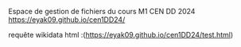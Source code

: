 Espace de gestion de fichiers du cours M1 CEN DD 2024
https://eyak09.github.io/cen1DD24/


requête wikidata html :(https://eyak09.github.io/cen1DD24/test.html)
